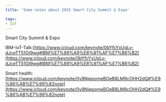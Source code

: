 ```yaml
---
title: 'Some notes about 2015 Smart City Summit & Expo'

tags:
- IoT
---
```

Smart City Summit & Expo

IBM-IoT-Talk:[https://www.icloud.com/keynote/0bYfcYxUgLy-dJceTT51Gt9wg#IBM%E7%89%A9%E8%81%AF%E7%B6%B2](https://www.icloud.com/keynote/0bYfcYxUgLy-dJceTT51Gt9wg#IBM%E7%89%A9%E8%81%AF%E7%B6%B2)

Smart health:[https://www.icloud.com/keynote/0y9NjepomeBOeB8LM9cOHH2dQ#%E9%86%AB%E7%99%82note](https://www.icloud.com/keynote/0y9NjepomeBOeB8LM9cOHH2dQ#%E9%86%AB%E7%99%82note)
